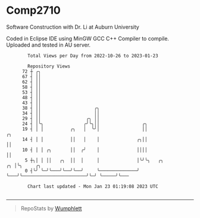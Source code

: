 # Comp2710
Software Construction with Dr. Li at Auburn University

Coded in Eclipse IDE using MinGW GCC C++ Compiler to compile.
Uploaded and tested in AU server.

```
        Total Views per Day from 2022-10-26 to 2023-01-23

        Repository Views
      72 ┼ ╭╮
      67 ┤ ││
      62 ┤ ││
      58 ┤ ││
      53 ┤ ││
      48 ┤ ││
      43 ┤ ││
      38 ┤ ││                    ╭╮
      34 ┤ ││                    ││
      29 ┤ ││                 ╭╮ ││
      24 ┤ │╰╮               ╭╯╰╮││                ╭╮
      19 ┤ │ │          ╭╮   │  ╰╯│                ││                                 ╭╮
      14 ┤ │ │          ││   │    │              ╭╮││                                 ││
      10 ┤ │ │ ╭╮       ││  ╭╯    │              ││││                                 ││
       5 ┼╮│ │ ││   ╭╮  ││  │     │              │╰╯╰╮   ╭╮                        ╭╮ │╰╮     ╭╮
       0 ┤╰╯ ╰─╯╰───╯╰──╯╰──╯     ╰──────────────╯   ╰───╯╰────────────────────────╯╰─╯ ╰─────╯╰───

        Chart last updated - Mon Jan 23 01:19:08 2023 UTC
        
```

---

> RepoStats by [Wumphlett](https://github.com/Wumphlett)
